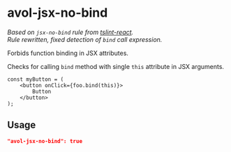 # avol-jsx-no-bind

*Based on `jsx-no-bind` rule from [tslint-react](https://github.com/palantir/tslint-react).  
Rule rewritten, fixed detection of `bind` call expression.*

Forbids function binding in JSX attributes.

Checks for calling `bind` method with single `this` attribute in JSX arguments.

```tsx
const myButton = (
	<button onClick={foo.bind(this)}>
		Button
	</button>
);
```

## Usage

```json
"avol-jsx-no-bind": true
```
